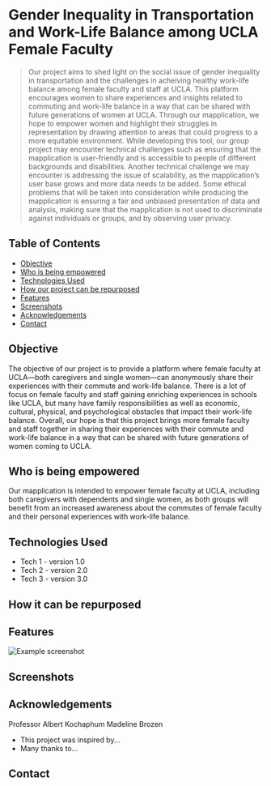# Gender Inequality in Transportation and Work-Life Balance among UCLA Female Faculty
> Our project aims to shed light on the social issue of gender inequality in transportation and the challenges in acheiving healthy work-life balance among female faculty and staff at UCLA. This platform encourages women to share experiences and insights related to commuting and work-life balance in a way that can be shared with future generations of women at UCLA. Through our mapplication, we hope to empower women and highlight their struggles in representation by drawing attention to areas that could progress to a more equitable environment. While developing this tool, our group project may encounter technical challenges such as ensuring that the mapplication is user-friendly and is accessible to people of different backgrounds and disabilities. Another technical challenge we may encounter is addressing the issue of scalability, as the mapplication’s user base grows and more data needs to be added. Some ethical problems that will be taken into consideration while producing the mapplication is ensuring a fair and unbiased presentation of data and analysis, making sure that the mapplication is not used to discriminate against individuals or groups, and by observing user privacy.

## Table of Contents
* [Objective](#Objective)
* [Who is being empowered](#Who-is-being-empowered)
* [Technologies Used](#technologies-used)
* [How our project can be repurposed](#How-our-project-can-be-repurposed)
* [Features](#features)
* [Screenshots](#screenshots)
* [Acknowledgements](#acknowledgements)
* [Contact](#contact)
<!-- * [License](#license) -->


## Objective
The objective of our project is to provide a platform where female faculty at UCLA—both caregivers and single women—can anonymously share their experiences with their commute and work-life balance. There is a lot of focus on female faculty and staff gaining enriching experiences in schools like UCLA, but many have family responsibilities as well as economic, cultural, physical, and psychological obstacles that impact their work-life balance. Overall, our hope is that this project brings more female faculty and staff together in sharing their experiences with their commute and work-life balance in a way that can be shared with future generations of women coming to UCLA.

## Who is being empowered
Our mapplication is intended to empower female faculty at UCLA, including both caregivers with dependents and single women, as both groups will benefit from an increased awareness about the commutes of female faculty and their personal experiences with work-life balance. 

## Technologies Used
- Tech 1 - version 1.0
- Tech 2 - version 2.0
- Tech 3 - version 3.0


## How it can be repurposed


## Features
![Example screenshot](./img/screenshot.png)
<!-- If you have screenshots you'd like to share, include them here. -->



## Screenshots


## Acknowledgements
Professor Albert Kochaphum
Madeline Brozen
- This project was inspired by...
- Many thanks to...


## Contact


